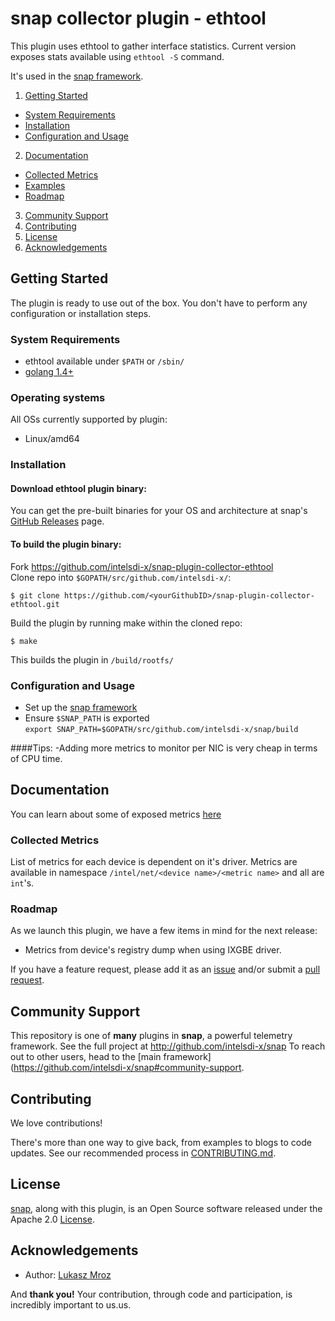# snap collector plugin - ethtool

This plugin uses ethtool to gather interface statistics. Current version exposes stats available using `ethtool -S` command.

It's used in the [snap framework](http://github.com:intelsdi-x/snap).

1. [Getting Started](#getting-started)
  * [System Requirements](#system-requirements)
  * [Installation](#installation)
  * [Configuration and Usage](configuration-and-usage)
2. [Documentation](#documentation)
  * [Collected Metrics](#collected-metrics)
  * [Examples](#examples)
  * [Roadmap](#roadmap)
3. [Community Support](#community-support)
4. [Contributing](#contributing)
5. [License](#license-and-authors)
6. [Acknowledgements](#acknowledgements)

## Getting Started

The plugin is ready to use out of the box. You don't have to perform any configuration or installation steps.

### System Requirements

* ethtool available under `$PATH` or `/sbin/`
* [golang 1.4+](https://golang.org/dl/)

### Operating systems
All OSs currently supported by plugin:
* Linux/amd64

### Installation
#### Download ethtool plugin binary:
You can get the pre-built binaries for your OS and architecture at snap's [GitHub Releases](https://github.com/intelsdi-x/snap/releases) page.

#### To build the plugin binary:
Fork https://github.com/intelsdi-x/snap-plugin-collector-ethtool  
Clone repo into `$GOPATH/src/github.com/intelsdi-x/`:

```
$ git clone https://github.com/<yourGithubID>/snap-plugin-collector-ethtool.git
```

Build the plugin by running make within the cloned repo:
```
$ make
```
This builds the plugin in `/build/rootfs/`

### Configuration and Usage
* Set up the [snap framework](https://github.com/intelsdi-x/snap/blob/master/README.md#getting-started)
* Ensure `$SNAP_PATH` is exported  
`export SNAP_PATH=$GOPATH/src/github.com/intelsdi-x/snap/build`

####Tips:
-Adding more metrics to monitor per NIC is very cheap in terms of CPU time.


## Documentation

You can learn about some of exposed metrics [here](https://www.myricom.com/software/myri10ge/397-could-you-explain-the-meanings-of-the-myri10ge-counters-reported-in-the-output-of-ethtool.html)

### Collected Metrics
List of metrics for each device is dependent on it's driver.
Metrics are available in namespace `/intel/net/<device name>/<metric name>` and all are `int`'s.

### Roadmap
As we launch this plugin, we have a few items in mind for the next release:

* Metrics from device's registry dump when using IXGBE driver.

If you have a feature request, please add it as an [issue](https://github.com/intelsdi-x/snap-plugin-collector-ethtool/issues/new) and/or submit a [pull request](https://github.com/intelsdi-x/snap-plugin-collector-ethtool/pulls).

## Community Support
This repository is one of **many** plugins in **snap**, a powerful telemetry framework. See the full project at http://github.com/intelsdi-x/snap To reach out to other users, head to the [main framework](https://github.com/intelsdi-x/snap#community-support.

## Contributing
We love contributions!

There's more than one way to give back, from examples to blogs to code updates. See our recommended process in [CONTRIBUTING.md](CONTRIBUTING.md).

## License
[snap](http://github.com:intelsdi-x/snap), along with this plugin, is an Open Source software released under the Apache 2.0 [License](LICENSE).

## Acknowledgements

* Author: [Lukasz Mroz](https://github.com/lmroz)

And **thank you!** Your contribution, through code and participation, is incredibly important to us.us.
